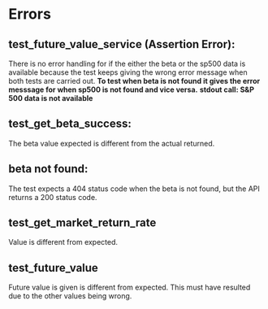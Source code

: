 # Errors 

## test_future_value_service (Assertion Error):
There is no error handling for if the either the beta or the sp500 data is available because the test keeps giving the wrong error message when both tests are carried out. 
    **To test when beta is not found it gives the error messsage for when sp500 is not found and vice versa.**
    **stdout call: S&P 500 data is not available**

## test_get_beta_success:
The beta value expected is different from the actual returned.

## beta not found:
The test expects a 404 status code when the beta is not found, but the API returns a 200 status code.

## test_get_market_return_rate
Value is different from expected.

## test_future_value
Future value is given is different from expected. This must have resulted due to the other values being wrong.
